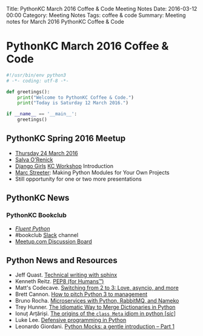 Title: PythonKC March 2016 Coffee & Code Meeting Notes
Date: 2016-03-12 00:00
Category: Meeting Notes
Tags: coffee & code
Summary: Meeting notes for March 2016 PythonKC Coffee & Code

# PythonKC March 2016 Coffee & Code

```python
#!/usr/bin/env python3
# -*- coding: utf-8 -*-

def greetings():
    print("Welcome to PythonKC Coffee & Code.")
    print("Today is Saturday 12 March 2016.")

if __name__ == '__main__':
    greetings()
```

## PythonKC Spring 2016 Meetup
* [Thursday 24 March 2016](http://www.meetup.com/pythonkc/events/222629045/)
* [Salva O'Renick](http://salvaorenick.com)
* [Django Girls](https://djangogirls.org/) [KC Workshop](https://djangogirls.org/kansascity/) Introduction
* [Marc Streeter](http://www.meetup.com/pythonkc/members/135868572/): Making Python Modules for Your Own Projects
* Still opportunity for one or two more presentations

## PythonKC News

### PythonKC Bookclub
* [_Fluent Python_](http://shop.oreilly.com/product/0636920032519.do)
* \#bookclub [Slack](https://pykc-slackipy.herokuapp.com/) channel
* [Meetup.com Discussion Board](http://www.meetup.com/pythonkc/messages/boards/thread/49656306)

## Python News and Resources
* Jeff Quast. [Technical writing with sphinx](https://jeffquast.com/post/technical_writing_with_sphinx/)
* Kenneth Reitz. [PEP8 (for Humans™)](http://pep8.org)
* Matt's Codecave. [Switching from 2 to 3: Love, asyncio, and more](http://mattscodecave.com/posts/switching-from-2-to-3-love-asyncio-and-more.html)
* Brett Cannon. [How to pitch Python 3 to management](http://www.snarky.ca/how-to-pitch-python-3-to-management)
* Bruno Rocha. [Microservices with Python, RabbitMQ, and Nameko](http://brunorocha.org/python/microservices-with-python-rabbitmq-and-nameko.html)
* Trey Hunner. [The Idiomatic Way to Merge Dictionaries in Python](https://treyhunner.com/2016/02/how-to-merge-dictionaries-in-python/)
* Ionuț Arțăriși. [The origins of the `class Meta` idiom in python [_sic_]](http://mapleoin.github.io/perma/python-class-meta)
* Luke Lee. [Defensive programming in Python](http://tutorials.pluralsight.com/python/defensive-programming-in-python)
* Leonardo Giordani. [Python Mocks: a gentle introduction – Part 1](http://blog.thedigitalcatonline.com/blog/2016/03/06/python-mocks-a-gentle-introduction-part-1/)
